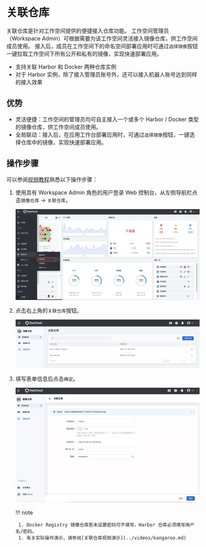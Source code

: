 # 关联仓库

关联仓库是针对工作空间提供的便捷接入仓库功能。
工作空间管理员（Workspace Admin）可根据需要为该工作空间灵活接入镜像仓库，供工作空间成员使用。
接入后，成员在工作空间下的命名空间部署应用时可通过`选择镜像`按钮一键拉取工作空间下所有公开和私有的镜像，实现快速部署应用。

- 支持关联 Harbor 和 Docker 两种仓库实例
- 对于 Harbor 实例，除了接入管理员账号外，还可以接入机器人账号达到同样的接入效果

## 优势

- 灵活便捷：工作空间的管理员均可自主接入一个或多个 Harbor / Docker 类型的镜像仓库，供工作空间成员使用。
- 全局联动：接入后，在应用工作台部署应用时，可通过`选择镜像`按钮，一键选择仓库中的镜像，实现快速部署应用。

## 操作步骤

可以参阅[视频教程](../videos/kangaroo.md#_2)熟悉以下操作步骤：

1. 使用具有 Workspace Admin 角色的用户登录 Web 控制台，从左侧导航栏点击`镜像仓库` -> `关联仓库`。

    ![镜像仓库](images/related01.png)

1. 点击右上角的`关联仓库`按钮。

    ![关联仓库](images/relate02.png)

1. 填写表单信息后点击`确定`。

    ![填写表单](images/relate03.png)

    !!! note

        1. Docker Registry 镜像仓库若未设置密码可不填写，Harbor 仓库必须填写用户名/密码。
        1. 有关实际操作演示，请参阅[关联仓库视频演示](../videos/kangaroo.md)

